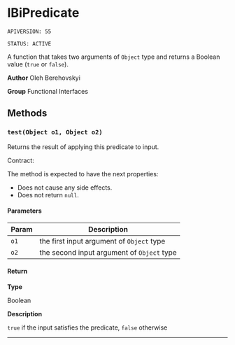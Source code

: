 # IBiPredicate

`APIVERSION: 55`

`STATUS: ACTIVE`

A function that takes two arguments of `Object` type and returns a Boolean value (`true` or `false`).


**Author** Oleh Berehovskyi


**Group** Functional Interfaces

## Methods
### `test(Object o1, Object o2)`

Returns the result of applying this predicate to input. <p>Contract:</p> The method is expected to have the next properties: <ul>     <li>Does not cause any side effects.</li>     <li>Does not return `null`.</li> </ul>

#### Parameters
|Param|Description|
|---|---|
|`o1`|the first input argument of `Object` type|
|`o2`|the second input argument of `Object` type|

#### Return

**Type**

Boolean

**Description**

`true` if the input satisfies the predicate, `false` otherwise

---
